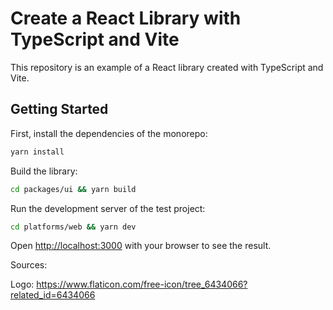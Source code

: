 # Create a React Library with TypeScript and Vite

This repository is an example of a React library created with TypeScript and Vite.

## Getting Started

First, install the dependencies of the monorepo:

```bash
yarn install
```

Build the library:

```bash
cd packages/ui && yarn build
```

Run the development server of the test project:

```bash
cd platforms/web && yarn dev
```

Open [http://localhost:3000](http://localhost:3000) with your browser to see the result.

Sources:

Logo: https://www.flaticon.com/free-icon/tree_6434066?related_id=6434066
